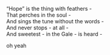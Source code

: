 “Hope” is the thing with feathers -  
That perches in the soul -  
And sings the tune without the words -  
And never stops - at all -  
And sweetest - in the Gale - is heard -  


oh yeah